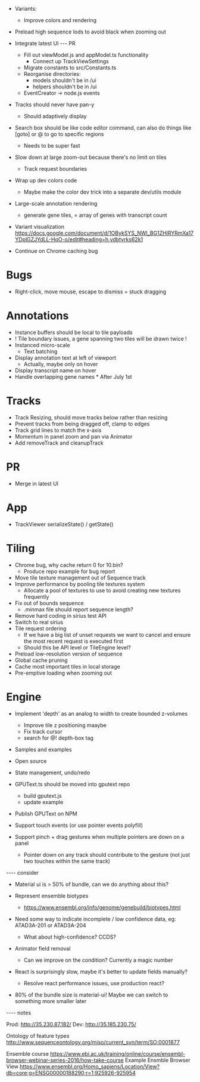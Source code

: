 - Variants:
    - Improve colors and rendering

- Preload high sequence lods to avoid black when zooming out


- Integrate latest UI
    --- PR
    - Fill out viewModel.js and appModel.ts functionality
        - Connect up TrackViewSettings
    - Migrate constants to src/Constants.ts
    - Reorganise directories:
        - models shouldn't be in /ui
        - helpers shouldn't be in /ui
    - EventCreator -> node.js events

- Tracks should never have pan-y
    - Should adaptively display

- Search box should be like code editor command, can also do things like [goto] or @ to go to specific regions
    - Needs to be super fast

- Slow down at large zoom-out because there's no limit on tiles
    - Track request boundaries

- Wrap up dev colors code
    - Maybe make the color dev trick into a separate dev/utils module

- Large-scale annotation rendering
    - generate gene tiles, = array of genes with transcript count

- Variant visualization
    https://docs.google.com/document/d/1OBykSYS_NWl_BG1ZHlRYRmXa17YDplGZJYdLL-HqO-o/edit#heading=h.ydbtyrks62k1

- Continue on Chrome caching bug

# Bugs
- Right-click, move mouse, escape to dismiss = stuck dragging

# Annotations
- Instance buffers should be local to tile payloads
- ! Tile boundary issues, a gene spanning two tiles will be drawn twice !
- Instanced micro-scale
    - Text batching
- Display annotation text at left of viewport
    - Actually, maybe only on hover
- Display transcript name on hover
- Handle overlapping gene names * After July 1st

# Tracks
- Track Resizing, should move tracks below rather than resizing
- Prevent tracks from being dragged off, clamp to edges
- Track grid lines to match the x-axis
- Momentum in panel zoom and pan via Animator
- Add removeTrack and cleanupTrack

# PR
- Merge in latest UI

# App
- TrackViewer serializeState() / getState()

# Tiling
- Chrome bug, why cache return 0 for 10.bin?
    - Produce repo example for bug report
- Move tile texture management out of Sequence track
- Improve performance by pooling tile textures system
    - Allocate a pool of textures to use to avoid creating new textures frequently
- Fix out of bounds sequence
    - .minmax file should report sequence length?
- Remove hard coding in sirius test API
- Switch to real sirius
- Tile request ordering
    - If we have a big list of unset requests we want to cancel and ensure the most recent request is executed first
    - Should this be API level or TileEngine level?
- Preload low-resolution version of sequence
- Global cache pruning
- Cache most important tiles in local storage
- Pre-emptive loading when zooming out

# Engine
- Implement 'depth' as an analog to width to create bounded z-volumes
    - Improve tile z positioning maaybe
    - Fix track cursor
    - search for @! depth-box tag
- Samples and examples
- Open source

- State management, undo/redo

- GPUText.ts should be moved into gputext repo
    - build gputext.js
    - update example
- Publish GPUText on NPM

- Support touch events (or use pointer events polyfill)
- Support pinch + drag gestures when multiple pointers are down on a panel
    - Pointer down on any track should contribute to the gesture (not just two touches within the same track)

---- consider

- Material ui is > 50% of bundle, can we do anything about this?

- Represent ensemble biotypes
    - https://www.ensembl.org/info/genome/genebuild/biotypes.html

- Need some way to indicate incomplete / low confidence data, eg: ATAD3A-201 or ATAD3A-204
    - What about high-confidence? CCDS?

- Animator field removal
    - Can we improve on the condition? Currently a magic number

- React is surprisingly slow, maybe it's better to update fields manually?
    - Resolve react performance issues, use production react?
- 80% of the bundle size is material-ui! Maybe we can switch to something more smaller later

---- notes

Prod: http://35.230.87.182/
Dev: http://35.185.230.75/

Ontology of feature types http://www.sequenceontology.org/miso/current_svn/term/SO:0001877

Ensemble course https://www.ebi.ac.uk/training/online/course/ensembl-browser-webinar-series-2016/how-take-course
Example Ensmble Browser View https://www.ensembl.org/Homo_sapiens/Location/View?db=core;g=ENSG00000188290;r=1:925926-925954